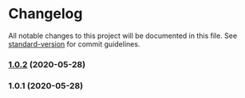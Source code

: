 # Changelog

All notable changes to this project will be documented in this file. See [standard-version](https://github.com/conventional-changelog/standard-version) for commit guidelines.

### [1.0.2](https://github.com/shallinta/vue3-hooks/compare/v1.0.1...v1.0.2) (2020-05-28)

### 1.0.1 (2020-05-28)
